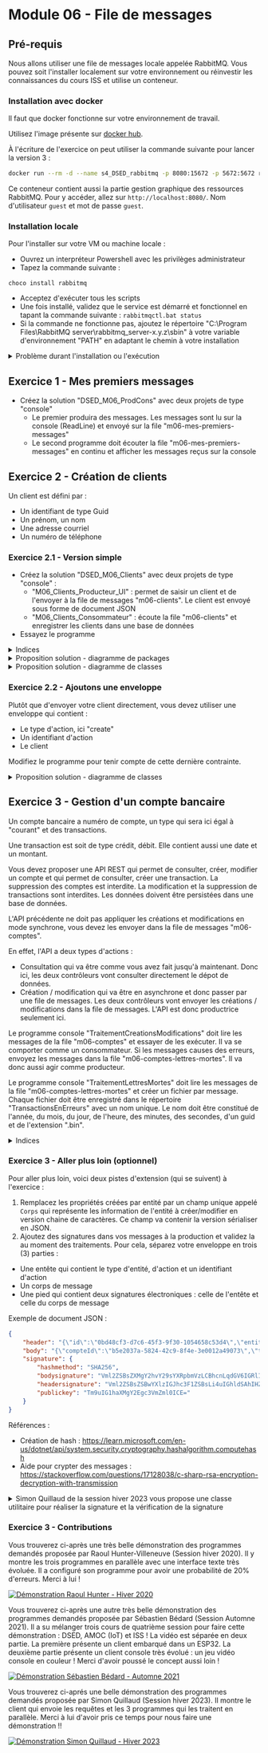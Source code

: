 # Module 06 - File de messages

## Pré-requis

Nous allons utiliser une file de messages locale appelée RabbitMQ. Vous pouvez soit l'installer localement sur votre environnement ou réinvestir les connaissances du cours ISS et utilise un conteneur.

### Installation avec docker

Il faut que docker fonctionne sur votre environnement de travail.

Utilisez l'image présente sur [docker hub](https://hub.docker.com/_/rabbitmq).

À l'écriture de l'exercice on peut utiliser la commande suivante pour lancer la version 3 :

```bash
docker run --rm -d --name s4_DSED_rabbitmq -p 8080:15672 -p 5672:5672 rabbitmq:3-management
```

Ce conteneur contient aussi la partie gestion graphique des ressources RabbitMQ. Pour y accéder, allez sur ```http://localhost:8080/```. Nom d'utilisateur ```guest``` et mot de passe ```guest```.

### Installation locale

Pour l'installer sur votre VM ou machine locale :

- Ouvrez un interpréteur Powershell avec les privilèges administrateur
- Tapez la commande suivante :

```pwsh
choco install rabbitmq
```

- Acceptez d'exécuter tous les scripts
- Une fois installé, validez que le service est démarré et fonctionnel en tapant la commande suivante : ```rabbitmqctl.bat status```
- Si la commande ne fonctionne pas, ajoutez le répertoire "C:\Program Files\RabbitMQ server\rabbitmq_server-x.y.z\sbin" à votre variable d'environnement "PATH" en adaptant le chemin à votre installation

<details>
  <summary>Problème durant l'installation ou l'exécution</summary>

Vous trouverez [ici](https://stackoverflow.com/questions/16001047/rabbitmq-fails-to-start) des indices sur la façon de résoudre vos problèmes (Merci à Jonathan Blouin pour le partage !).
  
En substance (extrait d'une des réponses) :

- Set Environment variable-
  - RABBITMQ_BASE C:\RabbitMQ Server
  - ERLANG_HOME C:\Program Files\erl-10.7
- Config MQ Server
  - stop RabbitMq : rabbitmq-service.bat stop
  - Enable management : rabbitmq-plugins.bat enable rabbitmq_management
  - Reinstall server : rabbitmq-service.bat install
  - Start Server : rabbitmq-service.bat start
  - Start App : rabbitmqctl.bat start_app  
</details>

## Exercice 1 - Mes premiers messages

- Créez la solution "DSED_M06_ProdCons" avec deux projets de type "console"
  - Le premier produira des messages. Les messages sont lu sur la console (ReadLine) et envoyé sur la file "m06-mes-premiers-messages"
  - Le second programme doit écouter la file "m06-mes-premiers-messages" en continu et afficher les messages reçus sur la console

## Exercice 2 - Création de clients

Un client est défini par :

- Un identifiant de type Guid
- Un prénom, un nom
- Une adresse courriel
- Un numéro de téléphone

### Exercice 2.1 - Version simple

- Créez la solution "DSED_M06_Clients" avec deux projets de type "console" :
  - "M06_Clients_Producteur_UI" : permet de saisir un client et de l'envoyer à la file de messages "m06-clients". Le client est envoyé sous forme de document JSON
  - "M06_Clients_Consommateur" : écoute la file "m06-clients" et enregistrer les clients dans une base de données
- Essayez le programme

<details>
  <summary>Indices</summary>

![Schéma fonctionnel des comptes](img/schema_fonctionnel_client.png)

</details>

<details>
    <summary>Proposition solution - diagramme de packages</summary>

![Proposition de digramme de packages](img/../../images/Module06_FileMessages/diag/uml_exercice2_package/clients_packages.png)

</details>

<details>
    <summary>Proposition solution - diagramme de classes</summary>

![Proposition de digramme de packages](img/../../images/Module06_FileMessages/diag/uml_exercice2/clients_classes.png)

</details>

### Exercice 2.2 - Ajoutons une enveloppe

Plutôt que d'envoyer votre client directement, vous devez utiliser une enveloppe qui contient :

- Le type d'action, ici "create"
- Un identifiant d'action
- Le client

Modifiez le programme pour tenir compte de cette dernière contrainte.

<details>
    <summary>Proposition solution - diagramme de classes</summary>

![Proposition de digramme de packages](img/../../images/Module06_FileMessages/diag/uml_exercice2_enveloppe/clients_classes_enveloppe.png)

</details>

## Exercice 3 - Gestion d'un compte bancaire

Un compte bancaire a numéro de compte, un type qui sera ici égal à "courant" et des transactions.

Une transaction est soit de type crédit, débit. Elle contient aussi une date et un montant.

Vous devez proposer une API REST qui permet de consulter, créer, modifier un compte et qui permet de consulter, créer une transaction. La suppression des comptes est interdite. La modification et la suppression de transactions sont interdites. Les données doivent être persistées dans une base de données.

L'API précédente ne doit pas appliquer les créations et modifications en mode synchrone, vous devez les envoyer dans la file de messages "m06-comptes".

En effet, l'API a deux types d'actions :

- Consultation qui va être comme vous avez fait jusqu'à maintenant. Donc ici, les deux contrôleurs vont consulter directement le dépot de données.
- Création / modification qui va être en asynchrone et donc passer par une file de messages. Les deux contrôleurs vont envoyer les créations / modifications dans la file de messages. L'API est donc productrice seulement ici.

Le programme console "TraitementCreationsModifications" doit lire les messages de la file "m06-comptes" et essayer de les exécuter. Il va se comporter comme un consommateur. Si les messages causes des erreurs, envoyez les messages dans la file "m06-comptes-lettres-mortes". Il va donc aussi agir comme producteur.

Le programme console "TraitementLettresMortes" doit lire les messages de la file "m06-comptes-lettres-mortes" et créer un fichier par message. Chaque fichier doit être enregistré dans le répertoire "TransactionsEnErreurs" avec un nom unique. Le nom doit être constitué de l'année, du mois, du jour, de l'heure, des minutes, des secondes, d'un guid et de l'extension ".bin".

<details>
  <summary>Indices</summary>

| Programme       | Entité       |   Action   |   Dépot de données |
|-----------------|--------------|------------|--------------------|
| API             | Compte       | GET        | Base de données    |
| API             | Compte       | GET(id)    | Base de données    |
| API             | Compte       | POST       | File de messages   |
| API             | Compte       | PUT(id)    | File de messages   |
| API             | Compte       | DELETE     | 403                |
| API             | Transaction  | GET        | Base de données    |
| API             | Transaction  | GET(id)    | Base de données    |
| API             | Transaction  | POST       | File de messages   |
| API             | Transaction  | PUT(id)    | 403                |
| API             | Transaction  | DELETE     | 403                |

![Schéma fonctionnel des comptes](img/schema_fonctionnel_compte.png)

Il est fortement recommandé de créer une enveloppe contenant :
  
- Une chaine de caractères représentant le type d'action
- Une chaine de caractères représentant l'entité modifiée
- Une propriété par entité (Compte et Transaction). Suivant l'entité visée, une des champs sera `null`. Cette astuce est là pour vous faire gagner du temps de développement. D'une certaine manière, elle brise l'OCP.
  
</details>

### Exercice 3 - Aller plus loin (optionnel)

Pour aller plus loin, voici deux pistes d'extension (qui se suivent) à l'exercice :

1. Remplacez les propriétés créées par entité par un champ unique appelé `Corps` qui représente les information de l'entité à créer/modifier en version chaine de caractères. Ce champ va contenir la version sérialiser en JSON.
2. Ajoutez des signatures dans vos messages à la production et validez la au moment des traitements. Pour cela, séparez votre enveloppe en trois (3) parties :
  - Une entête qui contient le type d'entité, d'action et un identifiant d'action
  - Un corps de message
  - Une pied qui contient deux signatures électroniques : celle de l'entête et celle du corps de message

Exemple de document JSON :

```json
{
    "header": "{\"id\":\"0bd48cf3-d7c6-45f3-9f30-1054658c53d4\",\"entity\":\"transaction\",\"action\":\"create\",\"version\":\"v1\"}",
    "body": "{\"compteId\":\"b5e2037a-5824-42c9-8f4e-3e0012a49073\",\"type\":\"credit\",\"date\":\"2023-12-18T19:03:09.543Z\",\"montant\":42.42}",
    "signature": {
        "hashmethod": "SHA256",
        "bodysignature": "Vml2ZSBsZXMgY2hvY29sYXRpbmVzLCBhcnLqdGV6IGRlIGTpY29kZXIgbGVzIG1lc3NhZ2VzIQ==",
        "headersignature": "Vml2ZSBsZSBwYXlzIGJhc3F1ZSBsLi4uIGhldSAhIHZpdmUgbGUgcGF5cyBiYXNxdWUgISEh",
        "publickey": "Tm9uIG1haXMgY2Egc3VmZml0ICE="
    }
}
```

Références :
- Création de hash : https://learn.microsoft.com/en-us/dotnet/api/system.security.cryptography.hashalgorithm.computehash
- Aide pour crypter des messages : https://stackoverflow.com/questions/17128038/c-sharp-rsa-encryption-decryption-with-transmission

<details>
  <summary>Simon Quillaud de la session hiver 2023 vous propose une classe utilitaire pour réaliser la signature et la vérification de la signature</summary>
  
```csharp
public class ClesRSAPersonnelles
{
    private string _clePrivee;
    private string _clePublique;
    public string ClePublique { get { return this._clePublique; } }

    // Prends en paramètre les clés privées et publiques
    public ClesRSAPersonnelles(string p_clePriveeXml, string p_clePubliqueXml)
    {
        if (String.IsNullOrWhiteSpace(p_clePriveeXml))
        {
            throw new ArgumentNullException(nameof(p_clePriveeXml));
        }
        if (String.IsNullOrWhiteSpace(p_clePubliqueXml))
        {
            throw new ArgumentNullException(nameof(p_clePubliqueXml));
        }

        this._clePrivee = p_clePriveeXml;
        this._clePublique = p_clePubliqueXml;
    }

    // Crypte le message avec la clé publique du destinataire
    public string CrypterMessage(string p_message, string p_clePubliqueDestinataireXml)
    {
        if (String.IsNullOrWhiteSpace(p_clePubliqueDestinataireXml))
        {
            throw new ArgumentNullException(nameof(p_clePubliqueDestinataireXml));
        }

        if (String.IsNullOrWhiteSpace(p_message))
        {
            throw new ArgumentNullException(nameof(p_message));
        }

        string retour;

        using (RSACryptoServiceProvider rsa = new RSACryptoServiceProvider())
        {
            rsa.FromXmlString(this.p_clePubliqueDestinataireXml);

            byte[] message = Encoding.UTF8.GetBytes(p_message);
            byte[] messageCrypte = rsa.Encrypt(message, true);
            retour = Convert.ToBase64String(messageCrypte);
        }

        return retour;
    }

    // Décrypte le message avec la clé privée (donc du destinataire qui est l'objet courant)
    // Le message est en base64
    public string DecrypterMessage(string p_message)
    {
        string retour;

        using (RSACryptoServiceProvider rsa = new RSACryptoServiceProvider())
        {
            rsa.FromXmlString(_clePrivee);
            byte[] message = Convert.FromBase64String(p_message);
            byte[] messageDecrypte = rsa.Decrypt(message, true);
            retour = Encoding.UTF8.GetString(messageDecrypte);
        }

        return retour;
    }

    // Signe le message avec la clé privée de l'expéditeur (donc l'objet courant)
    // La signature pourra être validée avec la clé publique de l'expéditeur
    // Le message est en base64
    public string SignerMessage(string p_message)
    {
        string retour;

        using (RSACryptoServiceProvider rsa = new RSACryptoServiceProvider())
        {
            rsa.FromXmlString(_clePrivee);
            byte[] message = Convert.FromBase64String(p_message);
            byte[] messageSigne = rsa.SignData(message, new SHA256CryptoServiceProvider());
            retour = Convert.ToBase64String(messageSigne);
        }

        return retour;
    }
}
```
  
Pour créer un couple de clefs, vous pouvez utiliser la méthode statique [Create de la classe RSA](https://learn.microsoft.com/en-us/dotnet/api/system.security.cryptography.rsa.create). Pour l'enregistrer facilement, vous pouvez convertir les clefs en format XML avec la méthode [ExportParameters](https://learn.microsoft.com/en-us/dotnet/api/system.security.cryptography.rsa.exportparameters)

</details>

### Exercice 3 - Contributions

Vous trouverez ci-après une très belle démonstration des programmes demandés proposée par Raoul Hunter-Villeneuve (Session hiver 2020). Il y montre les trois programmes en parallèle avec une interface texte très évoluée. Il a configuré son programme pour avoir une probabilité de 20% d'erreurs. Merci à lui !

[![Démonstration Raoul Hunter - Hiver 2020](https://img.youtube.com/vi/Z7ohFgi-ukA/0.jpg)](https://www.youtube.com/watch?v=Z7ohFgi-ukA)

Vous trouverez ci-après une autre très belle démonstration des programmes demandés proposée par Sébastien Bédard (Session Automne 2021). Il a su mélanger trois cours de quatrième session pour faire cette démonstration : DSED, AMOC (IoT) et ISS ! La vidéo est séparée en deux partie. La première présente un client embarqué dans un ESP32. La deuxième partie présente un client console très évolué : un jeu vidéo console en couleur ! Merci d'avoir poussé le concept aussi loin !

[![Démonstration Sébastien Bédard - Automne 2021](https://img.youtube.com/vi/JYrr5xtN3p8/0.jpg)](https://youtu.be/JYrr5xtN3p8)

Vous trouverez ci-aprés une belle démonstration des programmes demandés proposée par Simon Quillaud (Session hiver 2023). Il montre le client qui envoie les requêtes et les 3 programmes qui les traitent en parallèle. Merci à lui d'avoir pris ce temps pour nous faire une démonstration !!

[![Démonstration Simon Quillaud - Hiver 2023](https://img.youtube.com/vi/-iLTFnB5erE/0.jpg)](https://www.youtube.com/watch?v=-iLTFnB5erE)
